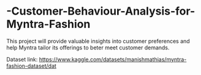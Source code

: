 # -Customer-Behaviour-Analysis-for-Myntra-Fashion
This project will provide valuable insights into customer preferences and help Myntra tailor its  offerings to beter meet customer demands.

Dataset link: https://www.kaggle.com/datasets/manishmathias/myntra-fashion-dataset/dat
